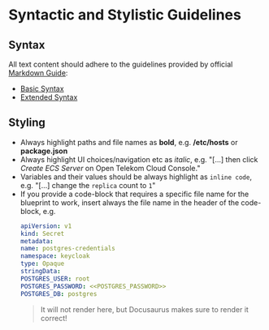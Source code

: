# Syntactic and Stylistic Guidelines

## Syntax

All text content should adhere to the guidelines provided by official [Markdown Guide](https://www.markdownguide.org/):

* [Basic Syntax](https://www.markdownguide.org/basic-syntax/)
* [Extended Syntax](https://www.markdownguide.org/extended-syntax/)

## Styling

* Always highlight paths and file names as **bold**, e.g. **/etc/hosts** or **package.json**
* Always highlight UI choices/navigation etc as *italic*, e.g. "[...] then click *Create ECS Server* on Open Telekom Cloud Console."
* Variables and their values should be always highlight as `inline code`, e.g. "[...] change the `replica` count to `1`"
* If you provide a code-block that requires a specific file name for the blueprint to work, insert always the file name in the header of the code-block, e.g. 
    ```yaml title="credentials.yaml  
    apiVersion: v1
    kind: Secret
    metadata:
    name: postgres-credentials
    namespace: keycloak
    type: Opaque
    stringData:
    POSTGRES_USER: root
    POSTGRES_PASSWORD: <<POSTGRES_PASSWORD>>
    POSTGRES_DB: postgres
    ```
    > It will not render here, but Docusaurus makes sure to render it correct!  